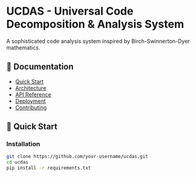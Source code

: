 # UCDAS - Universal Code Decomposition & Analysis System

A sophisticated code analysis system inspired by Birch-Swinnerton-Dyer mathematics.

## 📖 Documentation

- [Quick Start](#quick-start)
- [Architecture](#architecture)
- [API Reference](#api-reference)
- [Deployment](#deployment)
- [Contributing](#contributing)

## 🚀 Quick Start

### Installation

```bash
git clone https://github.com/your-username/ucdas.git
cd ucdas
pip install -r requirements.txt
```
